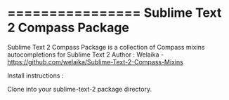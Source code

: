 ================
Sublime Text 2 Compass Package
================

Sublime Text 2 Compass Package is a collection of Compass mixins autocompletions for Sublime Text 2
Author : Welaika - https://github.com/welaika/Sublime-Text-2-Compass-Mixins

Install instructions :

Clone into your sublime-text-2 package directory.
